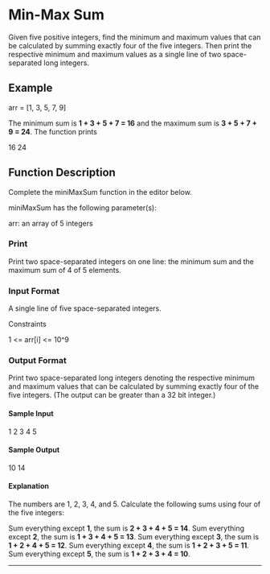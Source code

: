 # Min-Max Sum

Given five positive integers, find the minimum and maximum values that can be calculated by summing exactly four of the five integers. Then print the respective minimum and maximum values as a single line of two space-separated long integers.

## Example

arr = [1, 3, 5, 7, 9]

The minimum sum is **1 + 3 + 5 + 7 = 16** and the maximum sum is **3 + 5 + 7 + 9 = 24**. The function prints

16 24

## Function Description

Complete the miniMaxSum function in the editor below.

miniMaxSum has the following parameter(s):

arr: an array of 5 integers

### Print

Print two space-separated integers on one line: the minimum sum and the maximum sum of 4 of 5 elements.

### Input Format

A single line of five space-separated integers.

Constraints

1 <= arr[i] <= 10^9

### Output Format

Print two space-separated long integers denoting the respective minimum and maximum values that can be calculated by summing exactly four of the five integers. (The output can be greater than a 32 bit integer.)

#### Sample Input

1 2 3 4 5

#### Sample Output

10 14

#### Explanation

The numbers are 1, 2, 3, 4, and 5. Calculate the following sums using four of the five integers:

Sum everything except **1**, the sum is **2 + 3 + 4 + 5 = 14**.
Sum everything except **2**, the sum is **1 + 3 + 4 + 5 = 13**.
Sum everything except **3**, the sum is **1 + 2 + 4 + 5 = 12**.
Sum everything except **4**, the sum is **1 + 2 + 3 + 5 = 11**.
Sum everything except **5**, the sum is **1 + 2 + 3 + 4 = 10**.

---
